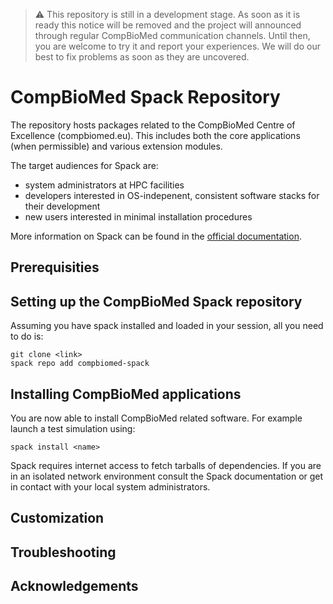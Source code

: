 
> :warning: This repository is still in a development stage. As soon as it is ready
> this notice will be removed and the project will announced through regular
> CompBioMed communication channels. Until then, you are welcome to try it and
> report your experiences. We will do our best to fix problems as soon as they
> are uncovered.

# CompBioMed Spack Repository

The repository hosts packages related to the CompBioMed Centre of Excellence (compbiomed.eu).
This includes both the core applications (when permissible) and various extension
modules.

The target audiences for Spack are:
- system administrators at HPC facilities
- developers interested in OS-indepenent, consistent software stacks for their development
- new users interested in minimal installation procedures

More information on Spack can be found in the [official documentation]().

## Prerequisities

## Setting up the CompBioMed Spack repository

Assuming you have spack installed and loaded in your session, all you need to do is:

```
git clone <link>
spack repo add compbiomed-spack
```

## Installing CompBioMed applications

You are now able to install CompBioMed related software. For example launch a test
simulation using:

```
spack install <name>
```

Spack requires internet access to fetch tarballs of dependencies. If you are
in an isolated network environment consult the Spack documentation or get in
contact with your local system administrators.

## Customization

## Troubleshooting

## Acknowledgements


